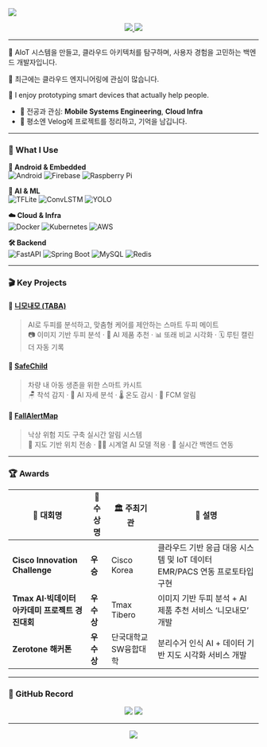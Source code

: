 <!-- Intro -->

<img src="https://capsule-render.vercel.app/api?type=waving&color=7FBCD2&height=200&section=header&text=Hi,+I'm+Youngju+Lee+👋&fontSize=40&fontAlignY=40&desc=&descAlignY=65&animation=twinkling" />

<p align="center">
  <a href="https://velog.io/@0zoo02">
    <img src="https://img.shields.io/badge/Velog-20C997?style=flat-square&logo=Velog&logoColor=white"/>
  </a>
  <a href="mailto:dldl0010987@gmail.com">
    <img src="https://img.shields.io/badge/Gmail-d14836?style=flat-square&logo=Gmail&logoColor=white"/>
  </a>
</p>

---

🌱 AIoT 시스템을 만들고, 클라우드 아키텍처를 탐구하며, 사용자 경험을 고민하는 백엔드 개발자입니다.

👀 최근에는 클라우드 엔지니어링에 관심이 많습니다.

📌 I enjoy prototyping smart devices that actually help people. 


- 📍 전공과 관심: **Mobile Systems Engineering**, **Cloud Infra**
- 📓 평소엔 Velog에 프로젝트를 정리하고, 기억을 남깁니다.

---

### 🔧 What I Use

**📱 Android & Embedded**  
![Android](https://img.shields.io/badge/Android-3DDC84?style=for-the-badge&logo=android&logoColor=white)
![Firebase](https://img.shields.io/badge/Firebase-FFCA28?style=for-the-badge&logo=firebase&logoColor=black)
![Raspberry Pi](https://img.shields.io/badge/Raspberry%20Pi-C51A4A?style=for-the-badge&logo=raspberrypi&logoColor=white)

**🧠 AI & ML**  
![TFLite](https://img.shields.io/badge/TFLite-4285F4?style=for-the-badge&logo=tensorflow&logoColor=white)
![ConvLSTM](https://img.shields.io/badge/ConvLSTM-FF6F00?style=for-the-badge)
![YOLO](https://img.shields.io/badge/YOLOvX-00BFFF?style=for-the-badge)

**☁️ Cloud & Infra**  
![Docker](https://img.shields.io/badge/Docker-2496ED?style=for-the-badge&logo=docker&logoColor=white)
![Kubernetes](https://img.shields.io/badge/Kubernetes-326CE5?style=for-the-badge&logo=kubernetes&logoColor=white)
![AWS](https://img.shields.io/badge/AWS-FF9900?style=for-the-badge&logo=amazonaws&logoColor=white)

**🛠️ Backend**  
![FastAPI](https://img.shields.io/badge/FastAPI-009688?style=for-the-badge&logo=fastapi&logoColor=white)
![Spring Boot](https://img.shields.io/badge/SpringBoot-6DB33F?style=for-the-badge&logo=springboot&logoColor=white)
![MySQL](https://img.shields.io/badge/MySQL-4479A1?style=for-the-badge&logo=mysql&logoColor=white)
![Redis](https://img.shields.io/badge/Redis-DC382D?style=for-the-badge&logo=redis&logoColor=white)

---

### 🎬 Key Projects

#### 🧴 [니모내모 (TABA)](https://github.com/0-zoo/TABA)
> AI로 두피를 분석하고, 맞춤형 케어를 제안하는 스마트 두피 메이트  
📷 이미지 기반 두피 분석 · 🤖 AI 제품 추천 · 📊 또래 비교 시각화 · 🗓️ 루틴 캘린더 자동 기록

#### 🧸 [SafeChild](https://github.com/0-zoo/SafeChild)
> 차량 내 아동 생존을 위한 스마트 카시트  
🪑 착석 감지 · 🎥 AI 자세 분석 · 🌡️ 온도 감시 · 🔔 FCM 알림

#### 🧭 [FallAlertMap](https://github.com/0-zoo/FallAlertMap)
> 낙상 위험 지도 구축  실시간 알림 시스템  
📍 지도 기반 위치 전송 · 🤸‍♀️ 시계열 AI 모델 적용 · 📡 실시간 백엔드 연동
---

### 🏆 Awards

| 🎯 대회명                                   | 🏅 수상명 | 🏛️ 주최기관           | 📝 설명 |
|--------------------------------------------|-----------|------------------------|---------|
| **Cisco Innovation Challenge**             | **우승**  | Cisco Korea            | 클라우드 기반 응급 대응 시스템 및 IoT 데이터 EMR/PACS 연동 프로토타입 구현 |
| **Tmax AI·빅데이터 아카데미 프로젝트 경진대회** | **우수상** | Tmax Tibero            | 이미지 기반 두피 분석 + AI 제품 추천 서비스 ‘니모내모’ 개발 |
| **Zerotone 해커톤**                        | **우수상** | 단국대학교 SW융합대학 | 분리수거 인식 AI + 데이터 기반 지도 시각화 서비스 개발 |

---
### 📸 GitHub Record

<p align="center">
  <img src="https://github-readme-stats.vercel.app/api?username=0-zoo&show_icons=true&theme=vue&hide_title=true" />
  <img src="https://github-readme-stats.vercel.app/api/top-langs/?username=0-zoo&layout=compact&theme=vue" />
</p>

---

<p align="center">
  <img src="https://capsule-render.vercel.app/api?type=waving&color=7FBCD2&height=150&section=footer"/>
</p>
